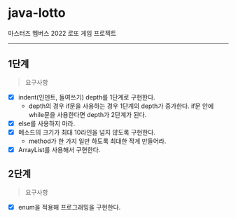 # java-lotto

마스터즈 멤버스 2022 로또 게임 프로젝트

___

## 1단계

> 요구사항

- [x] indent(인덴트, 들여쓰기) depth를 1단계로 구현한다.
    - depth의 경우 if문을 사용하는 경우 1단계의 depth가 증가한다. if문 안에 while문을 사용한다면 depth가 2단계가 된다.
- [x] else를 사용하지 마라.
- [x] 메소드의 크기가 최대 10라인을 넘지 않도록 구현한다.
    - method가 한 가지 일만 하도록 최대한 작게 만들어라.
- [x] ArrayList를 사용해서 구현한다.

## 2단계

> 요구사항

- [x] enum을 적용해 프로그래밍을 구현한다.

